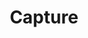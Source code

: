 ---
title: Capture
position_number: 10
type: post
description: Capture operation

#Document Purpose
#The purpose of this document is to describe the CAPTURE API Operation to enable merchant developers to integrate their webpages with the IPG Gateway.  Refer to the IPG Gateway – 0 – Overview document for how this API Operation is used in the merchant processes.
#A CAPTURE API Operation is required after an AUTH Request, not a PURCHASE Request.
#Transaction Status
#All transactions that can be captured have the status SET_FOR_CAPTURE, which means the payment is authorised, through the AUTH/PURCHASE/VERIFY – API Operation (see IPG Gateway – 2 – AUTH-PURCHASE-VERIFY – Direct API or IPG Gateway – 2 – AUTH-PURCHASE-VERIFY – Hosted Payment Page, as appropriate to the integration method)).
#The successful CAPTURE API Operation will set the transaction status to CAPTURED.
#A CAPTURE API Operation can be unsuccessful for two reasons
#•	The transaction status is set to ERROR if there was an error in the API Operation
#o	usually the result of a communication error between the customer browser and the IPG Gateway
#•	The transaction status is set to DECLINED if
#o	the card payment was refused by the acquirer, or
#o	the 3DS authentication failed
#A failure response is sent.
#Funds Transfer
#The transfer of funds from the customers’ accounts to the merchant account is not instantaneous.
#The IPG Gateway CAPTURE API Operation flags transactions for batch processing later in the day, according to the acquirers’ requirements. This batch process informs the acquirer that the funds should be transferred.
#The actual transfer of funds is performed by the acquirer.
#This delay allows for the VOID API Operation (see IPG Gateway – 4 - VOID) to be performed before the CAPTURE API Operation.
#Only the full authorised amount of the transaction can be captured, based on the amount authorised in the AUTH API operation.  Partial captures are currently not supported.
#Full or Partial Captures
#The IPG Gateway caters for full or partial captures.  If the full amount is not captured the residual amount is released to the cardholder.  Multiple partial captures are not currently catered for.

parameters:
  - name: merchantId
    Datatype: Integer(18)
    Mandatory?: mandatory
    Description: The identifier for the merchant in the IPG Gateway provided at on-boarding. 
  - name: password
    Datatype: String (64)
    Mandatory?: mandatory
    Description: The merchant’s password in the IPG Gatewayprovided at on-boarding
  - name: action
    Datatype: String(enum)
    Mandatory?: mandatory
    Description: Must be “CAPTURE"
  - name: timestamp
    Datatype: Integer (18)
    Mandatory?: mandatory
    Description: Miliseconds since 1970-01-01 00:00:00
  - name: allowOriginUrl
    Datatype: String (253)
    Mandatory?: mandatory
    Description: The merchant's URLthat will make the Auth/Purchase/VerifyRequest(see Section Auth/Purchase/Verify Request) Cross-Origin Resource Sharing (CORS)headers will allow only this origin
  - name: originalTxId
    Datatype: Integer (18)
    Mandatory?: optional
    Description: The IPG Gateway transaction Id of the transaction to be voided. This will have been returned in the txId field of the Auth/Purchase Response – Processed (see IPG Gateway – 2 – AUTH-PURCHASE-VERIFY – Direct API or IPG Gateway – 2 – AUTH-PURCHASE-VERIFY – Hosted Payment Page, as appropriate to the integration method)
  - name: originalMerchantTxId
    Datatype: String (50)
    Mandatory?: mandatory
    Description: The merchant’s original transaction identifier of the transaction to be voided, that was provided in the merchantTxId field of the Auth/Purchase Session Token Request and Auth/Purchase Request (see IPG Gateway – 2 – AUTH-PURCHASE-VERIFY – Direct API or IPG Gateway – 2 – AUTH-PURCHASE-VERIFY – Hosted Payment Page, as appropriate to the integration method)
  - name: agentId
    Datatype: String (18)
    Mandatory?: optional
    Description: Identifier of the merchant’s operator or agent on behalf of the end customer, if the operation is not performed by the merchant, and the merchant wants to track the operator who performed the transaction Note - this is not the same as the operatorId or userAgent fields of the Auth/Purchase Session Token Request and Auth/Purchase/Verify Request (see IPG Gateway – 2 – AUTH-PURCHASE-VERIFY – Direct API or IPG Gateway – 2 – AUTH-PURCHASE-VERIFY – Hosted Payment Page, as appropriate to the integration method)
  - name: amount
    Datatype: BigDecimal (10.2 or 10.3) BigDecimal (15.2 or 15.3)
    Mandatory?: mandatory
    Description: The amount to capture. Can be less than or equal to the original transaction amount. Cannot be more than the original transaction amount
  - name: result
    Datatype: String (40)
    Description: Will always be “success” or "failure"
  - name: merchantId
    Datatype: Integer (18)
    Description: The merchantId value received in the Session Token Request (section 1.1)
  - name: token
    Datatype: String (40)
    Description: The Session Token that is a one-time use, hexadecimal string. The Session Token that must only be used for the Capture Request (see Section 2.1). Session tokens are valid for 3600 second (1 hour) after which they expire. Any requests with expired session tokens will be rejected
  - name: resultId
    Datatype: String (40)
    Description: Hexadecimal string that is to be used in any support request calls
  - name: processingTime
    Datatype: Integer (6)
    Description: The time in seconds for the process to complete
  - name: additionalDetails
    Datatype: Array
    Description: Not used – will always be “{}” or not included
  - name: errors
    Datatype: String Array
    Description: List of issues


    left_code_blocks:
  - code_block: |-
      $ .post("https://apiuat.test.boipapaymentgateway.com/token?"> {
          merchantId=1111111&password=klw74U6yt40mNo&originalTxId=123456789&originalMerchantTxId=XYZ123456789ABC&allowOriginUrl=www.merchantsite.com&action=CAPTURE&timestamp=1249751864238&agentId=brian01&amount=120
      };
    title: jQuery
    language: javascript
right_code_blocks:
  - code_block: |2-
      {
        "result":"success",
        "merchantId":1111111,
        "token":"abcde12345abcde12345",
        ”resultId”:”fghij67890fghij67890”,
        “processingTime”: 2



      }
    title: Response
    language: json
  - code_block: |2-
      {
        "result":"failure",
        "merchantId":1111111,
        "errors":[ { "messageCode": "This field is required in [REQUEST]", "fieldName": "password" } ],
        “processingTime”: 4


      }
    title: Error
    language: json
---